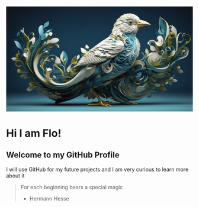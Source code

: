 ![Bild](wallpaper-8745805_1920.jpg)

# Hi I am Flo!

## Welcome to my GitHub Profile


I will use GitHub for my future projects and I am very curious to
learn more about it

> For each beginning bears a special magic
> - Hermann Hesse
